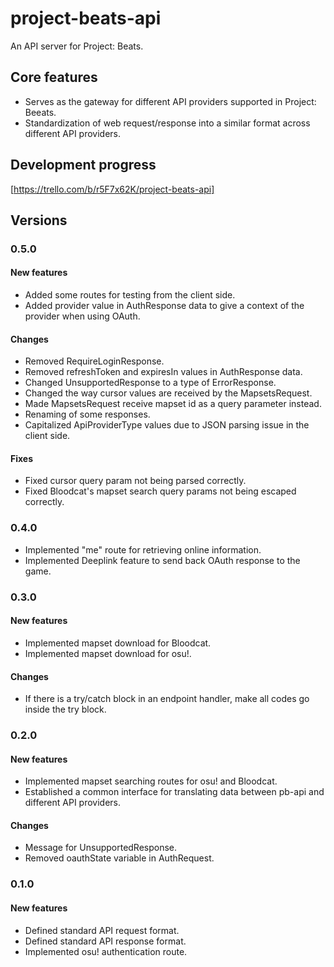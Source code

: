 # project-beats-api
An API server for Project: Beats.

## Core features
- Serves as the gateway for different API providers supported in Project: Beeats.
- Standardization of web request/response into a similar format across different API providers.

## Development progress
[https://trello.com/b/r5F7x62K/project-beats-api]

## Versions
### 0.5.0
#### New features
- Added some routes for testing from the client side.
- Added provider value in AuthResponse data to give a context of the provider when using OAuth.
#### Changes
- Removed RequireLoginResponse.
- Removed refreshToken and expiresIn values in AuthResponse data.
- Changed UnsupportedResponse to a type of ErrorResponse.
- Changed the way cursor values are received by the MapsetsRequest.
- Made MapsetsRequest receive mapset id as a query parameter instead.
- Renaming of some responses.
- Capitalized ApiProviderType values due to JSON parsing issue in the client side.
#### Fixes
- Fixed cursor query param not being parsed correctly.
- Fixed Bloodcat's mapset search query params not being escaped correctly.

### 0.4.0
- Implemented "me" route for retrieving online information.
- Implemented Deeplink feature to send back OAuth response to the game.

### 0.3.0
#### New features
- Implemented mapset download for Bloodcat.
- Implemented mapset download for osu!.
#### Changes
- If there is a try/catch block in an endpoint handler, make all codes go inside the try block.

### 0.2.0
#### New features
- Implemented mapset searching routes for osu! and Bloodcat.
- Established a common interface for translating data between pb-api and different API providers.
#### Changes
- Message for UnsupportedResponse.
- Removed oauthState variable in AuthRequest.

### 0.1.0
#### New features
- Defined standard API request format.
- Defined standard API response format.
- Implemented osu! authentication route.